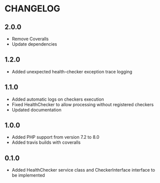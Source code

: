 CHANGELOG
=========

2.0.0
-----

* Remove Coveralls
* Update dependencies
 
1.2.0
-----

* Added unexpected health-checker exception trace logging

1.1.0
-----

* Added automatic logs on checkers execution
* Fixed HealthChecker to allow processing without registered checkers  
* Updated documentation

1.0.0
-----

* Added PHP support from version 7.2 to 8.0
* Added travis builds with coveralls

0.1.0
-----

* Added HealthChecker service class and CheckerInterface interface to be implemented
